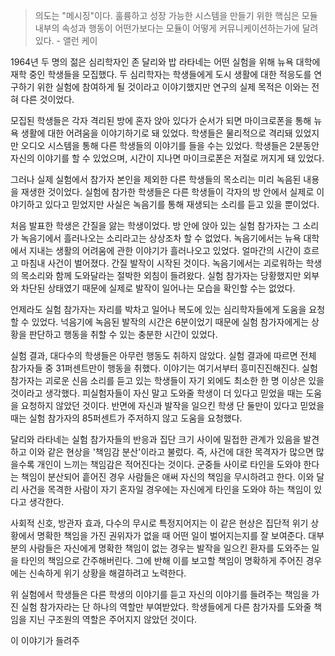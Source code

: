 > 의도는 "메시징"이다. 훌륭하고 성장 가능한 시스템을 만들기 위한 핵심은 모듈 내부의 속성과 행동이 어떤가보다는 모듈이 어떻게 커뮤니케이션하는가에 달려있다. - 앨런 케이

1964년 두 명의 젊은 심리학자인 존 달리와 밥 라타네는 어떤 실험을 위해 뉴욕 대학에 재학 중인 학생들을 모집했다. 두 심리학자는 학생들에게 도시 생활에 대한 적응도를 연구하기 위한 실험에 참여하게 될 것이라고 이야기했지만 연구의 실제 목적은 이와는 전혀 다른 것이었다.

모집된 학생들은 각자 격리된 방에 혼자 앉아 있다가 순서가 되면 마이크로폰을 통해 뉴욕 생활에 대한 어려움을 이야기하기로 돼 있었다. 학생들은 물리적으로 격리돼 있었지만 오디오 시스템을 통해 다른 학생들의 이야기를 들을 수는 있었다. 학생들은 2분동안 자신의 이야기를 할 수 있었으며, 시간이 지나면 마이크로폰은 저절로 꺼지게 돼 있었다.

그러나 실제 실험에서 참가자 본인을 제외한 다른 학생들의 목소리는 미리 녹음된 내용을 재생한 것이었다. 실험에 참가한 학생들은 다른 학생들이 각자의 방 안에서 실제로 이야기하고 있다고 믿었지만 사실은 녹음기를 통해 재생되는 소리를 듣고 있을 뿐이었다.

처음 발표한 학생은 간질을 앓는 학생이었다. 방 안에 앉아 있는 실험 참가자는 그 소리가 녹음기에서 흘러나오는 소리라고는 상상조차 할 수 없었다. 녹음기에서는 뉴욕 대학에서 지내는 생활의 어려움에 관한 이야기가 흘러나오고 있었다. 얼마간의 시간이 흐르고 마침내 사건이 벌어졌다. 간질 발작이 시작된 것이다. 녹음기에서는 괴로워하는 학생의 목소리와 함께 도와달라는 절박한 외침이 들려왔다. 실험 참가자는 당황했지만 외부와 차단된 상태였기 때문에 실제로 발작이 일어나는 모습을 확인할 수는 없었다. 

언제라도 실험 참가자는 자리를 박차고 일어나 복도에 있는 심리학자들에게 도움을 요청할 수 있었다. 넉음기에 녹음된 발작의 시간은 6분이었기 때문에 실험 참가자에게는 상황을 판단하고 행동을 취할 수 있는 충분한 시간이 있었다. 

실험 결과, 대다수의 학생들은 아무런 행동도 취하지 않았다. 실험 결과에 따르면 전체 참가자들 중 31퍼센트만이 행동을 취했다. 이야기는 여기서부터 흥미진진해진다. 실험 참가자는 괴로운 신음 소리를 듣고 있는 학생들이 자기 외에도 최소한 한 명 이상은 있을 것이라고 생각했다. 피실험자들이 자신 말고 도와줄 학생이 더 있다고 믿었을 때는 도움을 요청하지 않았던 것이다. 반면에 자신과 발작을 일으킨 학생 단 둘만이 있다고 믿었을 때는 실험 참가자의 85퍼센트가 주저하지 않고 도움을 요청했다. 

달리와 라타네는 실험 참가자들의 반응과 집단 크기 사이에 밀접한 관계가 있음을 발견하고 이와 같은 현상을 '책임감 분산'이라고 불렀다. 즉, 사건에 대한 목격자가 많으면 많을수록 개인이 느끼는 책임감은 적어진다는 것이다. 군중들 사이로 타인을 도와야 한다는 책임이 분산되어 흩어진 경우 사람들은 애써 자신의 책임을 무시하려고 한다. 이와 달리 사건을 목격한 사람이 자기 혼자일 경우에는 자신에게 타인을 도와야 하는 책임이 있다고 생각한다.

사회적 신호, 방관자 효과, 다수의 무시로 특정지어지는 이 같은 현상은 집단적 위기 상황에서 명확한 책임을 가진 권위자가 없을 때 어떤 일이 벌어지는지를 잘 보여준다. 대부분의 사람들은 자신에게 명확한 책임이 없는 경우는 발작을 일으킨 환자를 도와주는 일을 타인의 책임으로 간주해버린다. 그에 반해 이를 보고할 책임이 명확하게 주어진 경우에는 신속하게 위기 상황을 해결하려고 노력한다.

위 실험에서 학생들은 다른 학생의 이야기를 듣고 자신의 이야기를 들려주는 책임을 가진 실험 참가자라는 단 하나의 역할만 부여받았다. 학생들에게 다른 참가자를 도와줄 책임을 지닌 구조원의 역할은 주어지지 않았던 것이다. 

이 이야기가 들려주